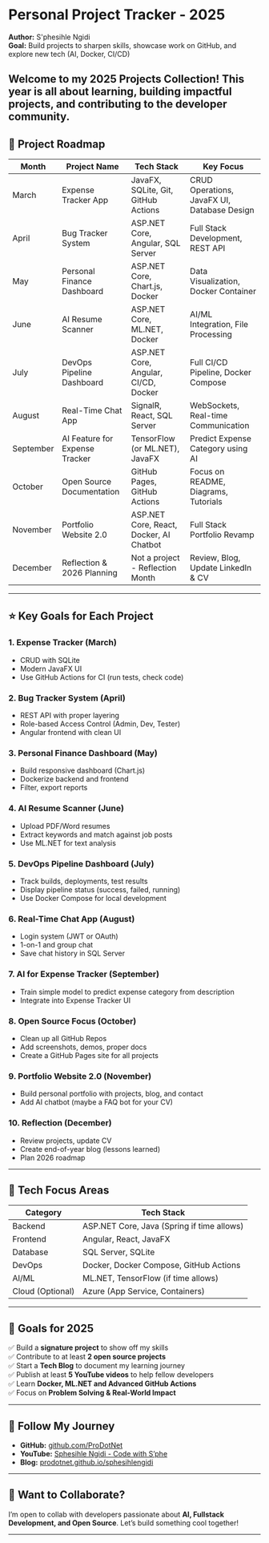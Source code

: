 # Personal Project Tracker - 2025  
**Author:** S'phesihle Ngidi  
**Goal:** Build projects to sharpen skills, showcase work on GitHub, and explore new tech (AI, Docker, CI/CD)

Welcome to my **2025 Projects Collection**! This year is all about **learning, building impactful projects, and contributing to the developer community**.
---

## 📅 Project Roadmap

| Month     | Project Name                    | Tech Stack                                               | Key Focus |
|-----------|----------------------------------|---------------------------------------------------|------------|
| March     | Expense Tracker App             | JavaFX, SQLite, Git, GitHub Actions           | CRUD Operations, JavaFX UI, Database Design |
| April     | Bug Tracker System               | ASP.NET Core, Angular, SQL Server          | Full Stack Development, REST API |
| May       | Personal Finance Dashboard   | ASP.NET Core, Chart.js, Docker                  | Data Visualization, Docker Container |
| June      | AI Resume Scanner                  | ASP.NET Core, ML.NET, Docker                       | AI/ML Integration, File Processing |
| July        | DevOps Pipeline Dashboard    | ASP.NET Core, Angular, CI/CD, Docker     | Full CI/CD Pipeline, Docker Compose |
| August   | Real-Time Chat App               | SignalR, React, SQL Server                              | WebSockets, Real-time Communication |
| September | AI Feature for Expense Tracker | TensorFlow (or ML.NET), JavaFX            | Predict Expense Category using AI |
| October   | Open Source Documentation    | GitHub Pages, GitHub Actions                  | Focus on README, Diagrams, Tutorials |
| November | Portfolio Website 2.0            | ASP.NET Core, React, Docker, AI Chatbot | Full Stack Portfolio Revamp |
| December | Reflection & 2026 Planning    | Not a project - Reflection Month          | Review, Blog, Update LinkedIn & CV |

---

## ⭐ Key Goals for Each Project
### 1. Expense Tracker (March)
- CRUD with SQLite
- Modern JavaFX UI
- Use GitHub Actions for CI (run tests, check code)

### 2. Bug Tracker System (April)
- REST API with proper layering
- Role-based Access Control (Admin, Dev, Tester)
- Angular frontend with clean UI

### 3. Personal Finance Dashboard (May)
- Build responsive dashboard (Chart.js)
- Dockerize backend and frontend
- Filter, export reports

### 4. AI Resume Scanner (June)
- Upload PDF/Word resumes
- Extract keywords and match against job posts
- Use ML.NET for text analysis

### 5. DevOps Pipeline Dashboard (July)
- Track builds, deployments, test results
- Display pipeline status (success, failed, running)
- Use Docker Compose for local development

### 6. Real-Time Chat App (August)
- Login system (JWT or OAuth)
- 1-on-1 and group chat
- Save chat history in SQL Server

### 7. AI for Expense Tracker (September)
- Train simple model to predict expense category from description
- Integrate into Expense Tracker UI

### 8. Open Source Focus (October)
- Clean up all GitHub Repos
- Add screenshots, demos, proper docs
- Create a GitHub Pages site for all projects

### 9. Portfolio Website 2.0 (November)
- Build personal portfolio with projects, blog, and contact
- Add AI chatbot (maybe a FAQ bot for your CV)

### 10. Reflection (December)
- Review projects, update CV
- Create end-of-year blog (lessons learned)
- Plan 2026 roadmap

---

## 🚀 Tech Focus Areas
| Category       | Tech Stack |
|----------------|------------|
| Backend        | ASP.NET Core, Java (Spring if time allows) |
| Frontend       | Angular, React, JavaFX |
| Database       | SQL Server, SQLite |
| DevOps         | Docker, Docker Compose, GitHub Actions |
| AI/ML            | ML.NET, TensorFlow (if time allows) |
| Cloud (Optional) | Azure (App Service, Containers) |

---
## 🚀 Goals for 2025

✅ Build a **signature project** to show off my skills  
✅ Contribute to at least **2 open source projects**  
✅ Start a **Tech Blog** to document my learning journey  
✅ Publish at least **5 YouTube videos** to help fellow developers  
✅ Learn **Docker, ML.NET and Advanced GitHub Actions**  
✅ Focus on **Problem Solving & Real-World Impact**

---

## 🎥 Follow My Journey
- **GitHub:** [github.com/ProDotNet](https://github.com/ProDotNet)
- **YouTube:** [Sphesihle Ngidi - Code with S’phe](https://www.youtube.com/@prodotnet) 
- **Blog:** [prodotnet.github.io/sphesihlengidi](https://prodotnet.github.io/sphesihlengidi)

---

## 💬 Want to Collaborate?
I’m open to collab with developers passionate about **AI, Fullstack Development, and Open Source**. Let’s build something cool together!

---



